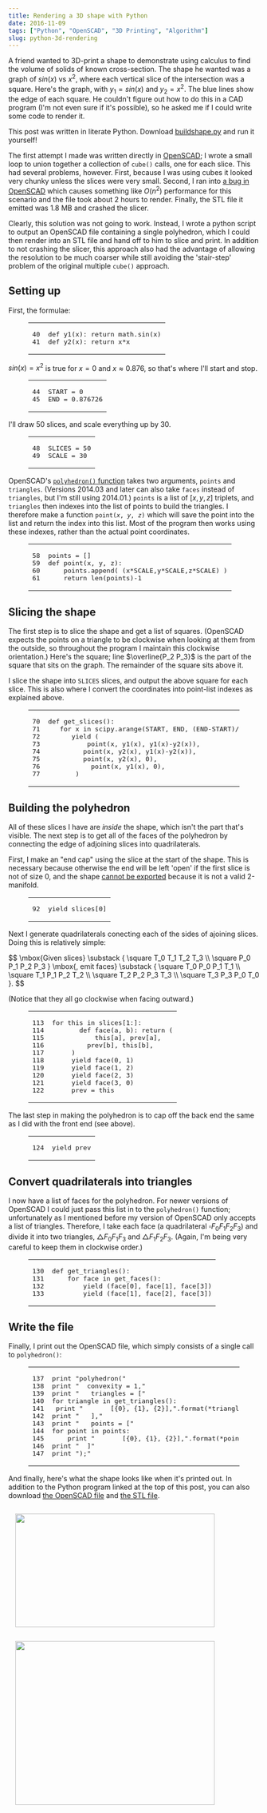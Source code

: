 ```yaml
---
title: Rendering a 3D shape with Python
date: 2016-11-09
tags: ["Python", "OpenSCAD", "3D Printing", "Algorithm"]
slug: python-3d-rendering
---
```


<figure style="float:right;margin:30px 0"><img src="/blog/post/python-3d-rendering/figure/2f3b6b2d2cdb460bb8169b306c99e216be3789dd-1.png" alt="" srcset="figure/2f3b6b2d2cdb460bb8169b306c99e216be3789dd-2x-1.png 2x, figure/2f3b6b2d2cdb460bb8169b306c99e216be3789dd-3x-1.png 3x"/></figure>

A friend wanted to 3D-print a shape to demonstrate using calculus to find the volume of solids of known cross-section.
The shape he wanted was a graph of $sin(x)$ vs $x^2$,
where each vertical slice of the intersection was a square.
Here's the graph, with $y_1 = sin(x)$ and $y_2 = x^2$. The blue lines show the edge of each square.
He couldn't figure out how to do this in a CAD program (I'm not even sure if it's possible),
so he asked me if I could write some code to render it.

<div class='well'>This post was written in literate Python. Download <a href="/blog/post/python-3d-rendering/buildshape.py">buildshape.py</a> and run it yourself!</div>

<!-- XXX WARNING XXX: This post (and its ancillary files) was auto-generated from a source file! See the README in the post's directory for information before editing this file. -->
<!--more-->

The first attempt I made was written directly in [OpenSCAD](http://www.openscad.org/);
I wrote a small loop to union together a collection of `cube()` calls, one for each slice.
This had several problems, however.
First, because I was using cubes it looked very chunky unless the slices were very small.
Second, I ran into [a bug in OpenSCAD](https://github.com/openscad/openscad/issues/350)
which causes something like $O(n^2)$ performance for this scenario
and the file took about 2 hours to render.
Finally, the STL file it emitted was 1.8 MB and crashed the slicer.

Clearly, this solution was not going to work.
Instead, I wrote a python script to output an OpenSCAD file containing a single polyhedron,
which I could then render into an STL file and hand off to him to slice and print.
In addition to not crashing the slicer,
this approach also had the advantage of allowing the resolution to be much coarser
while still avoiding the 'stair-step' problem of the original multiple `cube()` approach.


## Setting up
First, the formulae:

<figure class="highlight python"><table><tr><td class="gutter"><pre><span class="line">40</span><br><span class="line">41</span><br></pre></td><td class="code"><pre><span class="line"><span class="function"><span class="keyword">def</span> <span class="title">y1</span><span class="params">(x)</span>:</span> <span class="keyword">return</span> math.sin(x)</span><br><span class="line"><span class="function"><span class="keyword">def</span> <span class="title">y2</span><span class="params">(x)</span>:</span> <span class="keyword">return</span> x*x</span><br></pre></td></tr></table></figure>

$sin(x) = x^2$ is true for $x = 0$ and $x \approx 0.876$, so that's where I'll start and stop.

<figure class="highlight python"><table><tr><td class="gutter"><pre><span class="line">44</span><br><span class="line">45</span><br></pre></td><td class="code"><pre><span class="line">START = <span class="number">0</span></span><br><span class="line">END = <span class="number">0.876726</span></span><br></pre></td></tr></table></figure>

I'll draw 50 slices, and scale everything up by 30.

<figure class="highlight python"><table><tr><td class="gutter"><pre><span class="line">48</span><br><span class="line">49</span><br></pre></td><td class="code"><pre><span class="line">SLICES = <span class="number">50</span></span><br><span class="line">SCALE = <span class="number">30</span></span><br></pre></td></tr></table></figure>

OpenSCAD's [`polyhedron()` function](https://en.wikibooks.org/wiki/OpenSCAD_User_Manual/Primitive_Solids#polyhedron)
takes two arguments, `points` and `triangles`.
(Versions 2014.03 and later can also take `faces` instead of `triangles`, but I'm still using 2014.01.)
`points` is a list of $[x, y, z]$ triplets, and `triangles` then indexes into the list of points to build the triangles.
I therefore make a function <code>point(<var>x</var>, <var>y</var>, <var>z</var>)</code>
which will save the point into the list and return the index into this list.
Most of the program then works using these indexes, rather than the actual point coordinates.

<figure class="highlight python"><table><tr><td class="gutter"><pre><span class="line">58</span><br><span class="line">59</span><br><span class="line">60</span><br><span class="line">61</span><br></pre></td><td class="code"><pre><span class="line">points = []</span><br><span class="line"><span class="function"><span class="keyword">def</span> <span class="title">point</span><span class="params">(x, y, z)</span>:</span></span><br><span class="line">	points.append( (x*SCALE,y*SCALE,z*SCALE) )</span><br><span class="line">	<span class="keyword">return</span> len(points)<span class="number">-1</span></span><br></pre></td></tr></table></figure>

## Slicing the shape

<figure style="float:right;margin:30px 0"><img src="/blog/post/python-3d-rendering/figure/9d766802b89baaa4653064000f5a46e7b401fade-1.png" alt="" srcset="figure/9d766802b89baaa4653064000f5a46e7b401fade-2x-1.png 2x, figure/9d766802b89baaa4653064000f5a46e7b401fade-3x-1.png 3x"/></figure>
The first step is to slice the shape and get a list of squares.
(OpenSCAD expects the points on a triangle to be clockwise when looking at them from the outside,
so throughout the program I maintain this clockwise orientation.) Here's the square; line $\overline{P_2 P_3}$ is the part of the square that sits on the graph. The remainder of the square sits above it.

I slice the shape into <code>SLICES</code> slices, and output the above square for each slice.
This is also where I convert the coordinates into point-list indexes as explained above.

<figure class="highlight python"><table><tr><td class="gutter"><pre><span class="line">70</span><br><span class="line">71</span><br><span class="line">72</span><br><span class="line">73</span><br><span class="line">74</span><br><span class="line">75</span><br><span class="line">76</span><br><span class="line">77</span><br></pre></td><td class="code"><pre><span class="line"><span class="function"><span class="keyword">def</span> <span class="title">get_slices</span><span class="params">()</span>:</span></span><br><span class="line">	<span class="keyword">for</span> x <span class="keyword">in</span> scipy.arange(START, END, (END-START)/SLICES):</span><br><span class="line">		<span class="keyword">yield</span> (</span><br><span class="line">			point(x, y1(x), y1(x)-y2(x)),</span><br><span class="line">			point(x, y2(x), y1(x)-y2(x)),</span><br><span class="line">			point(x, y2(x), <span class="number">0</span>),</span><br><span class="line">			point(x, y1(x), <span class="number">0</span>),</span><br><span class="line">		)</span><br></pre></td></tr></table></figure>

## Building the polyhedron
All of these slices I have are *inside* the shape,
which isn't the part that's visible.
The next step is to get all of the faces of the polyhedron
by connecting the edge of adjoining slices into quadrilaterals.

First, I make an "end cap" using the slice at the start of the shape.
This is necessary because otherwise the end will be left 'open' if the first slice is not of size 0,
and the shape [cannot be exported](https://en.wikibooks.org/wiki/OpenSCAD_User_Manual/STL_Import_and_Export#STL_Export_2)
because it is not a valid 2-manifold.

<figure class="highlight python"><table><tr><td class="gutter"><pre><span class="line">92</span><br></pre></td><td class="code"><pre><span class="line"><span class="keyword">yield</span> slices[<span class="number">0</span>]</span><br></pre></td></tr></table></figure>


<figure style="float:right;margin:30px 0"><img src="/blog/post/python-3d-rendering/figure/7f97826bc4ddd9cfef3e874d903f1759bf0f8fd2-1.png" alt="" srcset="figure/7f97826bc4ddd9cfef3e874d903f1759bf0f8fd2-2x-1.png 2x, figure/7f97826bc4ddd9cfef3e874d903f1759bf0f8fd2-3x-1.png 3x"/></figure>

Next I generate quadrilaterals conecting each of the sides of ajoining slices.
Doing this is relatively simple:

<div>$$
\mbox{Given slices}
\substack {
	\square T_0 T_1 T_2 T_3 \\
	\square P_0 P_1 P_2 P_3
}
\mbox{, emit faces}
\substack {
	\square T_0 P_0 P_1 T_1 \\
	\square T_1 P_1 P_2 T_2 \\
	\square T_2 P_2 P_3 T_3 \\
	\square T_3 P_3 P_0 T_0
}.
$$</div>

(Notice that they all go clockwise when facing outward.)

<figure class="highlight python"><table><tr><td class="gutter"><pre><span class="line">113</span><br><span class="line">114</span><br><span class="line">115</span><br><span class="line">116</span><br><span class="line">117</span><br><span class="line">118</span><br><span class="line">119</span><br><span class="line">120</span><br><span class="line">121</span><br><span class="line">122</span><br></pre></td><td class="code"><pre><span class="line"><span class="keyword">for</span> this <span class="keyword">in</span> slices[<span class="number">1</span>:]:</span><br><span class="line">		<span class="function"><span class="keyword">def</span> <span class="title">face</span><span class="params">(a, b)</span>:</span> <span class="keyword">return</span> (</span><br><span class="line">			this[a], prev[a],</span><br><span class="line">			prev[b], this[b],</span><br><span class="line">		)</span><br><span class="line">		<span class="keyword">yield</span> face(<span class="number">0</span>, <span class="number">1</span>)</span><br><span class="line">		<span class="keyword">yield</span> face(<span class="number">1</span>, <span class="number">2</span>)</span><br><span class="line">		<span class="keyword">yield</span> face(<span class="number">2</span>, <span class="number">3</span>)</span><br><span class="line">		<span class="keyword">yield</span> face(<span class="number">3</span>, <span class="number">0</span>)</span><br><span class="line">		prev = this</span><br></pre></td></tr></table></figure>
The last step in making the polyhedron is to cap off the back end the same as I did with the front end (see above).

<figure class="highlight python"><table><tr><td class="gutter"><pre><span class="line">124</span><br></pre></td><td class="code"><pre><span class="line"><span class="keyword">yield</span> prev</span><br></pre></td></tr></table></figure>

## Convert quadrilaterals into triangles

<figure style="float:right;margin:30px 0"><img src="/blog/post/python-3d-rendering/figure/1444037eaf59bacfcc2da383f6af0ab4a207ce49-1.png" alt="" srcset="figure/1444037eaf59bacfcc2da383f6af0ab4a207ce49-2x-1.png 2x, figure/1444037eaf59bacfcc2da383f6af0ab4a207ce49-3x-1.png 3x"/></figure>

I now have a list of faces for the polyhedron. For newer versions of OpenSCAD I could just pass this list in to the `polyhedron()` function; unfortunately as I mentioned before my version of OpenSCAD only accepts a list of triangles.
Therefore, I take each face (a quadrilateral $\square F_0 F_1 F_2 F_3$) and divide it into two triangles, $\triangle F_0 F_1 F_3$ and $\triangle F_1 F_2 F_3$. (Again, I'm being very careful to keep them in clockwise order.)

<figure class="highlight python"><table><tr><td class="gutter"><pre><span class="line">130</span><br><span class="line">131</span><br><span class="line">132</span><br><span class="line">133</span><br></pre></td><td class="code"><pre><span class="line"><span class="function"><span class="keyword">def</span> <span class="title">get_triangles</span><span class="params">()</span>:</span></span><br><span class="line">	<span class="keyword">for</span> face <span class="keyword">in</span> get_faces():</span><br><span class="line">		<span class="keyword">yield</span> (face[<span class="number">0</span>], face[<span class="number">1</span>], face[<span class="number">3</span>])</span><br><span class="line">		<span class="keyword">yield</span> (face[<span class="number">1</span>], face[<span class="number">2</span>], face[<span class="number">3</span>])</span><br></pre></td></tr></table></figure>

## Write the file
Finally, I print out the OpenSCAD file, which simply consists of a single call to `polyhedron()`:

<figure class="highlight python"><table><tr><td class="gutter"><pre><span class="line">137</span><br><span class="line">138</span><br><span class="line">139</span><br><span class="line">140</span><br><span class="line">141</span><br><span class="line">142</span><br><span class="line">143</span><br><span class="line">144</span><br><span class="line">145</span><br><span class="line">146</span><br><span class="line">147</span><br></pre></td><td class="code"><pre><span class="line"><span class="keyword">print</span> <span class="string">"polyhedron("</span></span><br><span class="line"><span class="keyword">print</span> <span class="string">"	convexity = 1,"</span></span><br><span class="line"><span class="keyword">print</span> <span class="string">"	triangles = ["</span></span><br><span class="line"><span class="keyword">for</span> triangle <span class="keyword">in</span> get_triangles():</span><br><span class="line">	<span class="keyword">print</span> <span class="string">"		[{0}, {1}, {2}],"</span>.format(*triangle)</span><br><span class="line"><span class="keyword">print</span> <span class="string">"	],"</span></span><br><span class="line"><span class="keyword">print</span> <span class="string">"	points = ["</span></span><br><span class="line"><span class="keyword">for</span> point <span class="keyword">in</span> points:</span><br><span class="line">	<span class="keyword">print</span> <span class="string">"		[{0}, {1}, {2}],"</span>.format(*point)</span><br><span class="line"><span class="keyword">print</span> <span class="string">"	]"</span></span><br><span class="line"><span class="keyword">print</span> <span class="string">");"</span></span><br></pre></td></tr></table></figure>

And finally, here's what the shape looks like when it's printed out.
In addition to the Python program linked at the top of this post,
you can also download
[the OpenSCAD file](shape.scad) and
[the STL file](shape.stl).

<img src="photo-graph2.jpeg" width="400" height="227" alt="" style="margin: 1em"/>
<img src="photo-graph.jpeg" width="400" height="328" alt="" style="margin: 1em"/>


